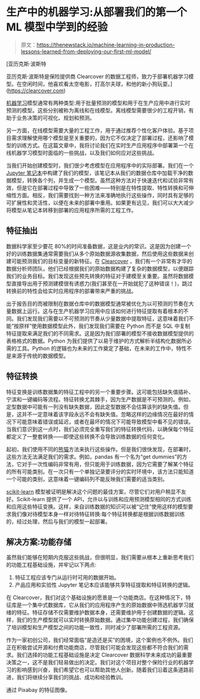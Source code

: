 # 生产中的机器学习:从部署我们的第一个 ML 模型中学到的经验

> 原文：<https://thenewstack.io/machine-learning-in-production-lessons-learned-from-deploying-our-first-ml-model/>

[](https://clearcover.com)

 [亚历克斯·波斯特

亚历克斯·波斯特是保险提供商 Clearcover 的数据工程师，致力于部署机器学习模型。在空闲时间，他喜欢看太空电影，打高尔夫球，和他的新小狗玩耍。](https://clearcover.com) [](https://clearcover.com)

[机器学习](https://thenewstack.io/category/machine-learning/)模型通常有两种类型:用于批量预测的模型和用于在生产应用中进行实时预测的模型。这些分别被称为离线和在线模型。离线模型需要很少的工程开销，有助于业务决策的可视化、规划和预测。

另一方面，在线模型需要大量的工程工作，用于通过推荐个性化客户体验。基于项目需求理解使用哪个模型是至关重要的，因为它不仅决定了部署过程，还影响了模型的训练方式。在这篇文章中，我将讨论我们在实时生产应用程序中部署第一个在线机器学习模型时面临的一些挑战，以及我们如何应对这些挑战。

当我们开始创建模型时，我们很少考虑模型在应用程序中的实际部署。我们在一个 [Jupyter 笔记本](https://jupyter.org/)中构建了我们的模型，该笔记本从我们的数据仓库中加载干净的数据模型，转换各个列，并生成一个模型。虽然这种方法对于快速迭代和试验非常有效，但是它在部署过程中导致了一些困难——特别是在特性提取、特性转换和可伸缩性方面。相反，我们需要找到一种方法来准确地执行这些操作，同时具有足够的可扩展性和灵活性，以便在未来的部署中重用。如果更有远见，我们可以大大减少将模型从笔记本转移到部署的应用程序所需的工程工作。

## 特征抽出

数据科学家至少要花 80%的时间准备数据，这是业内的常识。这是因为创建一个好的训练数据集通常需要我们从多个原始数据源收集数据，然后使用这些数据来创建可能预测我们的目标变量的新特征。在 [Clearcover](https://clearcover.com) ，我们有一个非常有才华的数据分析师团队，他们已经根据我们的原始数据构建了复杂的数据模型，以便跟踪我们的业务目标。我们发现这些预先转换的特征对于建模至关重要。虽然将数据模型直接导出用于预测建模很有诱惑力(我们甚至在一开始就犯了这种错误！)，跳过转换前的特性会给实时应用程序的部署带来严重的挑战。

出于报告目的而被限制在数据仓库中的数据模型通常被优化为以可预测的节奏在大量数据上运行。这与在生产机器学习应用中应该如何进行特征提取有着根本的不同。我们发现我们需要以不可预测的节奏从少量数据中提取特征，这意味着我们不能“按原样”使用数据模型此外，我们发现我们需要在 Python 而不是 SQL 中复制特征提取来满足我们的不同需求。这是因为我们部署的模型不接收数据模型提供的表格格式的数据。Python 为我们提供了以易于维护的方式解析半结构化数据所必需的工具。Python 的逻辑也为未来的工作奠定了基础，在未来的工作中，特性不是来源于传统的数据模型。

## 特征转换

特征变换是训练数据集的特征工程中的另一个重要步骤。这可能包括缺失值插补、宁滨和一键编码等流程。特征转换尤其棘手，因为生产数据是不可预测的。例如，定型数据中可能有一列没有缺失数据，因此定型数据不会估算该列的缺失值。但是，这并不一定意味着该字段永远不会有缺失值。忽略这样的边缘情况在最好的情况下可能意味着错误或延迟，或者在最坏的情况下可能导致模型中看不见的错误。当我们意识到这一点时，我们必须完全重写我们的特征转换代码，以确保每个特征都定义了一整套转换——即使这些转换不会导致训练数据的任何变化。

起初，我们使用不同的[熊猫](https://pandas.pydata.org/)方法来执行这些操作。但是我们很快发现，在部署时，这些方法无法满足我们的需求。例如，pandas 有一个名为“get dummies”的方法，它对于一次性编码非常有用，但只能用于训练数据，因为它需要了解某个特征的所有可能类别。在一次只有一个单独记录要评分的实时环境中，该方法只能知道一个可能的类别，这意味着一键编码列不能反映我们需要的适当类别。

[scikit-learn](https://scikit-learn.org/stable/) 模型被证明是解决这个问题的最佳方案，尽管它们对用户稍显不友好。Scikit-learn 提供了一个 API，允许以与训练和应用预测模型相同的方式训练和应用这些特征变换。这样，来自训练数据的知识可以被“记住”使用这样的模型要求我们像对待模型本身一样对待特征转换:每个特征转换都是根据训练数据训练的，经过处理，然后与我们的模型一起部署。

## 解决方案:功能存储

虽然我们能够在短期内克服这些挑战，但很明显，我们需要从根本上重新思考我们的功能工程基础设施，并牢记以下两点:

1.  特征工程应该专门从运行时可用的数据开始。
2.  产品应用和实验性 Jupyter 笔记本应该能够共享特征提取和特征转换的逻辑。

在 Clearcover，我们对这个基础设施的愿景是一个功能商店。在这种情况下，特征库是一个集中式数据库，它从我们的应用程序产生的原始数据中筛选机器学习就绪的特征。特征存储不仅需要维护数据本身，还需要维护用于创建数据的逻辑。这样，我们的生产模型就可以实时转换原始数据。通过集中功能创建过程，我们确保了培训模型和生产模型之间的功能一致性，同时减少了部署所需的工程资源。

作为一家初创公司，我们经常面临“是造还是买”的困境，这个案例也不例外。我们正在积极尝试开源和付费功能商店，尽管我们可能会发现这些都不符合我们的需求。我们选择的功能工程基础设施是决定 Clearcover 数据科学未来成功的最重要决策之一，这不是我们轻易做出的决定。我们对这个项目对整个保险行业的机器学习的影响感到兴奋，我们希望它也可以帮助其他人创新。随着我们沿着这条道路前进，我们将继续分享我们的挑战、成功和经验教训。

通过 Pixabay 的特征图像。

<svg xmlns:xlink="http://www.w3.org/1999/xlink" viewBox="0 0 68 31" version="1.1"><title>Group</title> <desc>Created with Sketch.</desc></svg>